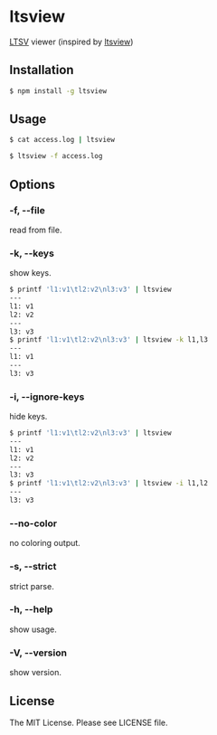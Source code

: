 # ltsview

[LTSV](http://ltsv.org/) viewer (inspired by [ltsview](http://metacpan.org/module/Text::LTSV/))

## Installation

```sh
$ npm install -g ltsview
```

## Usage

```sh
$ cat access.log | ltsview
```

```sh
$ ltsview -f access.log
```

## Options

### -f, --file

read from file.

### -k, --keys

show keys.

```sh
$ printf 'l1:v1\tl2:v2\nl3:v3' | ltsview
---
l1: v1
l2: v2
---
l3: v3
$ printf 'l1:v1\tl2:v2\nl3:v3' | ltsview -k l1,l3
---
l1: v1
---
l3: v3
```

### -i, --ignore-keys

hide keys.

```sh
$ printf 'l1:v1\tl2:v2\nl3:v3' | ltsview
---
l1: v1
l2: v2
---
l3: v3
$ printf 'l1:v1\tl2:v2\nl3:v3' | ltsview -i l1,l2
---
l3: v3
```

### --no-color

no coloring output.

### -s, --strict

strict parse.

### -h, --help

show usage.

### -V, --version

show version.

## License

The MIT License. Please see LICENSE file.
